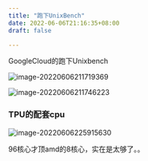 ```yaml
---
title: "跑下UnixBench"
date: 2022-06-06T21:16:35+08:00
draft: false

---
```


GoogleCloud的跑下Unixbench

![image-20220606211719369](https://res.cloudinary.com/dbzr1zvpf/image/upload/v1654521442/2022/06/7c0309e2a09f2b01c80716353ecfc822.webp)

![image-20220606211746223](https://res.cloudinary.com/dbzr1zvpf/image/upload/v1654521469/2022/06/3e12aaf8fdb63d86771f1048299880e4.webp)

### TPU的配套cpu

![image-20220606225915630](https://res.cloudinary.com/dbzr1zvpf/image/upload/v1654527559/2022/06/c1a2224bcc151933978a34ede230a902.webp)

96核心才顶amd的8核心，实在是太够了。。

